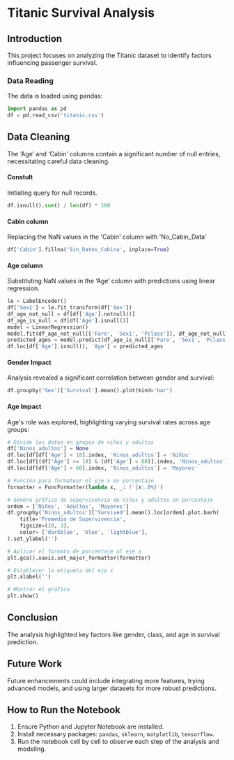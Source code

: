 # Titanic Survival Analysis

## Introduction
This project focuses on analyzing the Titanic dataset to identify factors influencing passenger survival. 

### Data Reading
The data is loaded using pandas:
```python
import pandas as pd
df = pd.read_csv('titanic.csv')
```
## Data Cleaning
The ‘Age’ and ‘Cabin’ columns contain a significant number of null entries, necessitating careful data cleaning.

#### Constult
Initiating query for null records.
```python
df.isnull().sum() / len(df) * 100 
```

#### Cabin column
Replacing the NaN values in the 'Cabin' column with 'No_Cabin_Data'
```python
df['Cabin'].fillna('Sin_Datos_Cabina', inplace=True)
```

#### Age column
Substituting NaN values in the ‘Age’ column with predictions using linear regression.
```python
le = LabelEncoder()
df['Sex1'] = le.fit_transform(df['Sex'])
df_age_not_null = df[df['Age'].notnull()]
df_age_is_null = df[df['Age'].isnull()]
model = LinearRegression()
model.fit(df_age_not_null[['Fare', 'Sex1', 'Pclass']], df_age_not_null['Age'])
predicted_ages = model.predict(df_age_is_null[['Fare', 'Sex1', 'Pclass']])
df.loc[df['Age'].isnull(), 'Age'] = predicted_ages
```

#### Gender Impact
Analysis revealed a significant correlation between gender and survival:
```python
df.groupby('Sex')['Survival'].mean().plot(kind='bar')
```

#### Age Impact
Age's role was explored, highlighting varying survival rates across age groups:
```python
# Divide los datos en grupos de niños y adultos
df['Ninos_adultos'] = None
df.loc[df[df['Age'] < 18].index, 'Ninos_adultos'] = 'Niños'
df.loc[df[(df['Age'] >= 18) & (df['Age'] < 60)].index, 'Ninos_adultos'] = 'Adultos'
df.loc[df[df['Age'] > 60].index, 'Ninos_adultos'] = 'Mayores'

# Función para formatear el eje x en porcentaje
formatter = FuncFormatter(lambda x, _: f'{x:.0%}')

# Genera gráfico de supervivencia de niños y adultos en porcentaje
ordem = ['Niños', 'Adultos', 'Mayores']
df.groupby('Ninos_adultos')['Survived'].mean().loc[ordem].plot.barh(
    title='Promedio de Supervivencia', 
    figsize=(10, 3),
    color= ['darkblue', 'blue', 'lightblue'],
).set_ylabel('')

# Aplicar el formato de porcentaje al eje x
plt.gca().xaxis.set_major_formatter(formatter)

# Establecer la etiqueta del eje x
plt.xlabel('')

# Mostrar el gráfico
plt.show()
```
## Conclusion
The analysis highlighted key factors like gender, class, and age in survival prediction.

## Future Work
Future enhancements could include integrating more features, trying advanced models, and using larger datasets for more robust predictions.

## How to Run the Notebook
1. Ensure Python and Jupyter Notebook are installed.
2. Install necessary packages: `pandas`, `sklearn`, `matplotlib`, `tensorflow`.
3. Run the notebook cell by cell to observe each step of the analysis and modeling.
